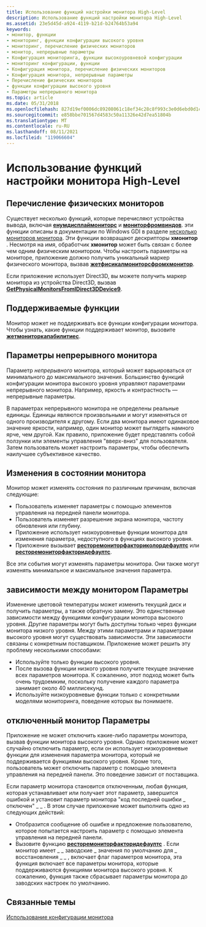 ```yaml
---
title: Использование функций настройки монитора High-Level
description: Использование функций настройки монитора High-Level
ms.assetid: 23e5d45d-a924-4119-b21d-b24764b53a94
keywords:
- монитор, функции
- мониторинг, функции конфигурации высокого уровня
- мониторинг, перечисление физических мониторов
- монитор, непрерывные параметры
- Конфигурация мониторинга, функции высокоуровневой конфигурации
- мониторинг конфигурации, функции
- Конфигурация монитора, перечисление физических мониторов
- Конфигурация монитора, непрерывные параметры
- Перечисление физических мониторов
- функции конфигурации высокого уровня
- Параметры непрерывного монитора
ms.topic: article
ms.date: 05/31/2018
ms.openlocfilehash: 827d19ef0006dc89208061c18ef34c28c8f993c3e0d6ebd0d1c1005daf2cd640
ms.sourcegitcommit: e858bbe701567d4583c50a11326e42d7ea51804b
ms.translationtype: MT
ms.contentlocale: ru-RU
ms.lasthandoff: 08/11/2021
ms.locfileid: "119066604"
---
```

# <a name="using-the-high-level-monitor-configuration-functions"></a>Использование функций настройки монитора High-Level

## <a name="enumerating-physical-monitors"></a>Перечисление физических мониторов

Существует несколько функций, которые перечисляют устройства вывода, включая [**енумдисплаймониторс**](/windows/desktop/api/winuser/nf-winuser-enumdisplaymonitors) и [**мониторфромвиндов**](/windows/desktop/api/winuser/nf-winuser-monitorfromwindow). эти функции описаны в документации по Windows GDI в разделе [несколько мониторов монитора](/windows/desktop/gdi/multiple-display-monitors). Эти функции возвращают дескрипторы **хмонитор** . Несмотря на имя, обработчик **хмонитор** может быть связан с более чем одним физическим монитором. Чтобы настроить параметры на мониторе, приложение должно получить уникальный маркер физического монитора, вызвав [**жетфисикалмониторсфромхмонитор**](/windows/desktop/api/PhysicalMonitorEnumerationAPI/nf-physicalmonitorenumerationapi-getphysicalmonitorsfromhmonitor).

Если приложение использует Direct3D, вы можете получить маркер монитора из устройства Direct3D, вызвав [**GetPhysicalMonitorsFromIDirect3DDevice9**](/windows/desktop/api/PhysicalMonitorEnumerationAPI/nf-physicalmonitorenumerationapi-getphysicalmonitorsfromidirect3ddevice9).

## <a name="supported-functions"></a>Поддерживаемые функции

Монитор может не поддерживать все функции конфигурации монитора. Чтобы узнать, какие функции поддерживает монитор, вызовите [**жетмониторкапабилитиес**](/windows/desktop/api/HighLevelMonitorConfigurationAPI/nf-highlevelmonitorconfigurationapi-getmonitorcapabilities).

## <a name="continuous-monitor-settings"></a>Параметры непрерывного монитора

Параметр *непрерывного* монитора, который может варьироваться от минимального до максимального значения. Большинство функций конфигурации монитора высокого уровня управляют параметрами непрерывного монитора. Например, яркость и контрастность — непрерывные параметры.

В параметрах непрерывного монитора не определены реальные единицы. Единицы являются произвольными и могут изменяться от одного производителя к другому. Если два монитора имеют одинаковое значение яркости, например, один монитор может выглядеть намного ярче, чем другой. Как правило, приложение будет представлять собой ползунки или элементы управления "вверх-вниз" для пользователя. Затем пользователь может настроить параметры, чтобы обеспечить наилучшее субъективное качество.

## <a name="changes-in-monitor-state"></a>Изменения в состоянии монитора

Монитор может изменять состояния по различным причинам, включая следующие:

-   Пользователь изменяет параметры с помощью элементов управления на передней панели монитора.
-   Пользователь изменяет разрешение экрана монитора, частоту обновления или глубину.
-   Приложение использует низкоуровневые функции монитора для изменения параметра, недоступного в функциях высокого уровня.
-   Приложение вызывает [**ресторемониторфакториколордефаултс**](/windows/desktop/api/HighLevelMonitorConfigurationAPI/nf-highlevelmonitorconfigurationapi-restoremonitorfactorycolordefaults) или [**ресторемониторфакторидефаултс**](/windows/desktop/api/HighLevelMonitorConfigurationAPI/nf-highlevelmonitorconfigurationapi-restoremonitorfactorydefaults).

Все эти события могут изменять параметры монитора. Они также могут изменять минимальное и максимальное значения параметра.

## <a name="dependencies-among-monitor-settings"></a>зависимости между монитором Параметры

Изменение цветовой температуры может изменить текущий диск и получить параметры, а также обратную замену. Это единственные зависимости между функциями конфигурации монитора высокого уровня. Другие параметры могут быть доступны только через функции монитора низкого уровня. Между этими параметрами и параметрами высокого уровня могут существовать зависимости. Эти зависимости связаны с конкретным поставщиком. Приложение может решить эту проблему несколькими способами:

-   Используйте только функции высокого уровня.
-   После вызова функции низкого уровня получите текущее значение всех параметров монитора. К сожалению, этот подход может быть очень трудоемким, поскольку получение каждого параметра занимает около 40 миллисекунд.
-   Используйте низкоуровневые функции только с конкретными моделями мониторинга, поведение которых вы понимаете.

## <a name="disabled-monitor-settings"></a>отключенный монитор Параметры

Приложение не может отключить какие-либо параметры монитора, вызвав функции монитора высокого уровня. Однако приложение может случайно отключить параметр, если он использует низкоуровневые функции для изменения параметра монитора, который не поддерживается функциями высокого уровня. Кроме того, пользователь может отключить параметр с помощью элемента управления на передней панели. Это поведение зависит от поставщика.

Если параметр монитора становится отключенным, любая функция, которая устанавливает или получает этот параметр, завершится ошибкой и установит параметр монитора "код последней ошибки \_ отключен" \_ \_ . В этом случае приложение может выполнить одно из следующих действий:

-   Отобразится сообщение об ошибке и предложение пользователю, которое попытается настроить параметр с помощью элемента управления на передней панели.
-   Вызовите функцию [**ресторемониторфакторидефаултс**](/windows/desktop/api/HighLevelMonitorConfigurationAPI/nf-highlevelmonitorconfigurationapi-restoremonitorfactorydefaults) . Если монитор имеет \_ \_ заводские \_ значения по умолчанию для \_ восстановления \_ \_ , включает флаг параметров монитора, эта функция включает все параметры монитора, которые поддерживаются функциями монитора высокого уровня. К сожалению, функция также сбрасывает параметры монитора до заводских настроек по умолчанию.

## <a name="related-topics"></a>Связанные темы

<dl> <dt>

[Использование конфигурации монитора](using-monitor-configuration.md)
</dt> </dl>

 

 